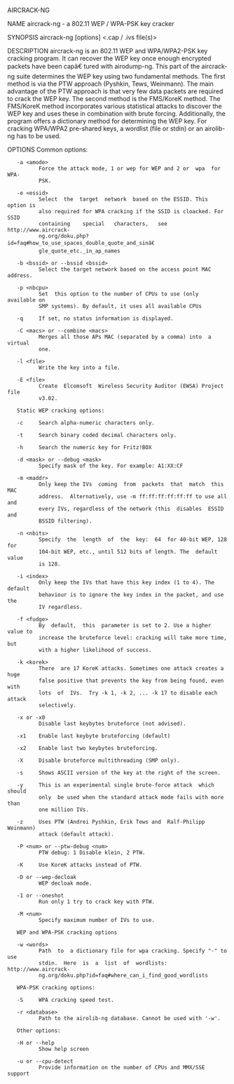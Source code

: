 AIRCRACK-NG

NAME
       aircrack-ng - a 802.11 WEP / WPA-PSK key cracker

SYNOPSIS
       aircrack-ng [options] <.cap / .ivs file(s)>

DESCRIPTION
       aircrack-ng is an 802.11 WEP and WPA/WPA2-PSK key cracking program.
       It can recover the WEP key once enough encrypted packets have been capâ€
       tured with airodump-ng. This part of the aircrack-ng  suite  determines
       the  WEP key using two fundamental methods. The first method is via the
       PTW approach (Pyshkin, Tews, Weinmann). The main advantage of  the  PTW
       approach  is  that  very few data packets are required to crack the WEP
       key. The second method is the FMS/KoreK method.  The  FMS/KoreK  method
       incorporates  various  statistical  attacks to discover the WEP key and
       uses these in combination with brute forcing.
       Additionally, the program offers a dictionary  method  for  determining
       the WEP key. For cracking WPA/WPA2 pre-shared keys, a wordlist (file or
       stdin) or an airolib-ng has to be used.

OPTIONS
       Common options:

       -a <amode>
              Force the attack mode, 1 or wep for WEP and 2 or  wpa  for  WPA-
              PSK.

       -e <essid>
              Select  the  target  network  based on the ESSID. This option is
              also required for WPA cracking if the SSID is cloacked. For SSID
              containing    special   characters,   see   http://www.aircrack-
              ng.org/doku.php?id=faq#how_to_use_spaces_double_quote_and_sinâ€
              gle_quote_etc._in_ap_names

       -b <bssid> or --bssid <bssid>
              Select the target network based on the access point MAC address.

       -p <nbcpu>
              Set  this option to the number of CPUs to use (only available on
              SMP systems). By default, it uses all available CPUs

       -q     If set, no status information is displayed.

       -C <macs> or --combine <macs>
              Merges all those APs MAC (separated by a comma) into  a  virtual
              one.

       -l <file>
              Write the key into a file.

       -E <file>
              Create  Elcomsoft  Wireless Security Auditor (EWSA) Project file
              v3.02.

       Static WEP cracking options:

       -c     Search alpha-numeric characters only.

       -t     Search binary coded decimal characters only.

       -h     Search the numeric key for Fritz!BOX

       -d <mask> or --debug <mask>
              Specify mask of the key. For example: A1:XX:CF

       -m <maddr>
              Only keep the IVs  coming  from  packets  that  match  this  MAC
              address.  Alternatively, use -m ff:ff:ff:ff:ff:ff to use all and
              every IVs, regardless of the network (this  disables  ESSID  and
              BSSID filtering).

       -n <nbits>
              Specify  the  length  of  the  key:  64  for 40-bit WEP, 128 for
              104-bit WEP, etc., until 512 bits of length. The  default  value
              is 128.

       -i <index>
              Only keep the IVs that have this key index (1 to 4). The default
              behaviour is to ignore the key index in the packet, and use  the
              IV regardless.

       -f <fudge>
              By  default,  this  parameter is set to 2. Use a higher value to
              increase the bruteforce level: cracking will take more time, but
              with a higher likelihood of success.

       -k <korek>
              There  are 17 KoreK attacks. Sometimes one attack creates a huge
              false positive that prevents the key from being found, even with
              lots  of  IVs.  Try -k 1, -k 2, ... -k 17 to disable each attack
              selectively.

       -x or -x0
              Disable last keybytes bruteforce (not advised).

       -x1    Enable last keybyte bruteforcing (default)

       -x2    Enable last two keybytes bruteforcing.

       -X     Disable bruteforce multithreading (SMP only).

       -s     Shows ASCII version of the key at the right of the screen.

       -y     This is an experimental single brute-force attack  which  should
              only  be used when the standard attack mode fails with more than
              one million IVs.

       -z     Uses PTW (Andrei Pyshkin, Erik Tews and  Ralf-Philipp  Weinmann)
              attack (default attack).

       -P <num> or --ptw-debug <num>
              PTW debug: 1 Disable klein, 2 PTW.

       -K     Use KoreK attacks instead of PTW.

       -D or --wep-decloak
              WEP decloak mode.

       -1 or --oneshot
              Run only 1 try to crack key with PTW.

       -M <num>
              Specify maximum number of IVs to use.

       WEP and WPA-PSK cracking options

       -w <words>
              Path  to  a dictionary file for wpa cracking. Specify "-" to use
              stdin.  Here  is  a  list  of  wordlists:   http://www.aircrack-
              ng.org/doku.php?id=faq#where_can_i_find_good_wordlists

       WPA-PSK cracking options:

       -S     WPA cracking speed test.

       -r <database>
              Path to the airolib-ng database. Cannot be used with '-w'.

       Other options:

       -H or --help
              Show help screen

       -u or --cpu-detect
              Provide information on the number of CPUs and MMX/SSE support